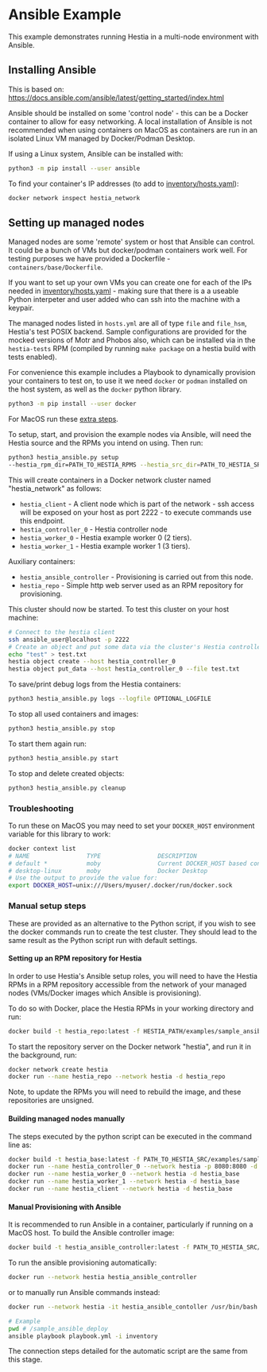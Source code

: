 # Ansible Example

This example demonstrates running Hestia in a multi-node environment with Ansible.

## Installing Ansible

This is based on: https://docs.ansible.com/ansible/latest/getting_started/index.html

Ansible should be installed on some 'control node' - this can be a Docker container to allow for easy networking. A local installation of Ansible is not recommended when using containers on MacOS as containers are run in an isolated Linux VM managed by Docker/Podman Desktop. 

If using a Linux system, Ansible can be installed with:

```sh
python3 -m pip install --user ansible
```

To find your container's IP addresses (to add to [inventory/hosts.yaml](./inventory/hosts.yml)):

```sh
docker network inspect hestia_network
```

## Setting up managed nodes

Managed nodes are some 'remote' system or host that Ansible can control. It could be a bunch of VMs but docker/podman containers work well. For testing purposes we have provided a Dockerfile - `containers/base/Dockerfile`.

If you want to set up your own VMs you can create one for each of the IPs needed in [inventory/hosts.yaml](./inventory/hosts.yml) - making sure that there is a a useable Python interpeter and user added who can ssh into the machine with a keypair.

The managed nodes listed in `hosts.yml` are all of type `file` and `file_hsm`, Hestia's test POSIX backend. Sample configurations are provided for the mocked versions of Motr and Phobos also, which can be installed via in the `hestia-tests` RPM (compiled by running `make package` on a hestia build with tests enabled).

For convenience this example includes a Playbook to dynamically provision your containers to test on, to use it we need `docker` or `podman` installed on the host system, as well as the `docker` python library.

```sh
python3 -m pip install --user docker
```

For MacOS run these [extra steps](#troubleshooting).

To setup, start, and provision the example nodes via Ansible, will need the Hestia source and the RPMs you intend on using. Then run:

```sh
python3 hestia_ansible.py setup
--hestia_rpm_dir=PATH_TO_HESTIA_RPMS --hestia_src_dir=PATH_TO_HESTIA_SRC
```

This will create containers in a Docker network cluster named "hestia_network" as follows:
  - `hestia_client` - A client node which is part of the network - ssh access will be exposed on your host as port 2222 - to execute commands use this endpoint. 
  - `hestia_controller_0` - Hestia controller node 
  - `hestia_worker_0` - Hestia example worker 0 (2 tiers).
  - `hestia_worker_1` - Hestia example worker 1 (3 tiers).

Auxiliary containers:
  - `hestia_ansible_controller` - Provisioning is carried out from this node.
  - `hestia_repo` - Simple http web server used as an RPM repository for provisioning.

This cluster should now be started. To test this cluster on your host machine:

```sh
# Connect to the hestia client
ssh ansible_user@localhost -p 2222
# Create an object and put some data via the cluster's Hestia controller
echo "test" > test.txt
hestia object create --host hestia_controller_0 
hestia object put_data --host hestia_controller_0 --file test.txt
```

To save/print debug logs from the Hestia containers:

```sh
python3 hestia_ansible.py logs --logfile OPTIONAL_LOGFILE
```

To stop all used containers and images:

```sh
python3 hestia_ansible.py stop
```

To start them again run:

```sh
python3 hestia_ansible.py start
```

To stop and delete created objects:

```sh
python3 hestia_ansible.py cleanup
```

### Troubleshooting

To run these on MacOS you may need to set your `DOCKER_HOST` environment variable for this library to work:

```sh
docker context list 
# NAME                TYPE                DESCRIPTION                               DOCKER ENDPOINT                                 KUBERNETES ENDPOINT   ORCHESTRATOR
# default *           moby                Current DOCKER_HOST based configuration   unix:///Users/youruser/.docker/run/docker.sock                         
# desktop-linux       moby                Docker Desktop                            unix:///Users/youruser/.docker/run/docker.sock 
# Use the output to provide the value for:
export DOCKER_HOST=unix:///Users/myuser/.docker/run/docker.sock
```

### Manual setup steps

These are provided as an alternative to the Python script, if you wish to see the docker commands run to create the test cluster. They should lead to the same result as the Python script run with default settings.
#### Setting up an RPM repository for Hestia

In order to use Hestia's Ansible setup roles, you will need to have the Hestia RPMs in a RPM repository accessible from the network of your managed nodes (VMs/Docker images which Ansible is provisioning).

To do so with Docker, place the Hestia RPMs in your working directory and run:

```sh
docker build -t hestia_repo:latest -f HESTIA_PATH/examples/sample_ansible_deploy/containers/repo/Dockerfile .
```

To start the repository server on the Docker network "hestia", and run it in the background, run:

```sh
docker network create hestia
docker run --name hestia_repo --network hestia -d hestia_repo
```

Note, to update the RPMs you will need to rebuild the image, and these repositories are unsigned.

#### Building managed nodes manually

The steps executed by the python script can be executed in the command line as:

```sh
docker build -t hestia_base:latest -f PATH_TO_HESTIA_SRC/examples/sample_ansible_deploy/containers/base/Dockerfile .
docker run --name hestia_controller_0 --network hestia -p 8080:8080 -d hestia_base # Exposes the server to the host
docker run --name hestia_worker_0 --network hestia -d hestia_base
docker run --name hestia_worker_1 --network hestia -d hestia_base
docker run --name hestia_client --network hestia -d hestia_base
```

#### Manual Provisioning with Ansible

It is recommended to run Ansible in a container, particularly if running on a MacOS host. To build the Ansible controller image:

```sh
docker build -t hestia_ansible_controller:latest -f PATH_TO_HESTIA_SRC/examples/sample_ansible_deploy/containers/ansible/Dockerfile PATH_TO_HESTIA_SRC/
```

To run the ansible provisioning automatically:

```sh
docker run --network hestia hestia_ansible_controller
```

or to manually run Ansible commands instead:

```sh
docker run --network hestia -it hestia_ansible_contoller /usr/bin/bash

# Example
pwd # /sample_ansible_deploy
ansible playbook playbook.yml -i inventory
```

The connection steps detailed for the automatic script are the same from this stage. 